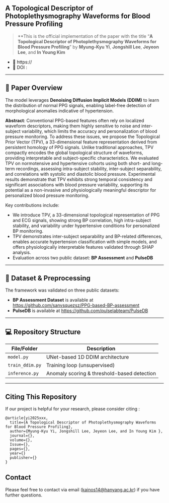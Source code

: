 
## A Topological Descriptor of Photoplethysmography Waveforms for Blood Pressure Profiling

>**This is the official implementation of the paper with the title “**A Topological Descriptor of Photoplethysmography Waveforms for Blood Pressure Profiling**” by **Myung-Kyu Yi**, **Jongshill Lee**, **Jeyeon Lee**, and **In Young Kim** 
- 📄 https://
- 🔗 DOI : 

---

## 🧠 Paper Overview

The model leverages **Denoising Diffusion Implicit Models (DDIM)** to learn the distribution of normal PPG signals, enabling label-free detection of morphological anomalies indicative of hypertension.

**Abstract**: 
Conventional PPG-based features often rely on localized waveform descriptors, making them highly sensitive to noise and inter-subject variability, which limits the accuracy and personalization of blood pressure monitoring. To address these issues, we propose the Topological Prior Vector (TPV), a 33-dimensional feature representation derived from persistent homology of PPG signals. Unlike traditional approaches, TPV compactly encodes the global topological structure of waveforms, providing interpretable and subject-specific characteristics. We evaluated TPV on normotensive and hypertensive cohorts using both short- and long-term recordings, assessing intra-subject stability, inter-subject separability, and correlations with systolic and diastolic blood pressure. Experimental results demonstrate that TPV exhibits strong temporal consistency and significant associations with blood pressure variability, supporting its potential as a non-invasive and physiologically meaningful descriptor for personalized blood pressure monitoring.

Key contributions include:
- We introduce TPV, a 33-dimensional topological representation of PPG and ECG signals, showing strong BP correlation, high intra-subject stability, and variability under hypertensive conditions for personalized BP monitoring.
- TPV demonstrates inter-subject separability and BP-related differences, enables accurate hypertension classification with simple models, and offers physiologically interpretable features validated through SHAP analysis.
- Evaluation across two public dataset: **BP Assessment** and **PulseDB**

---

## 📂 Dataset & Preprocessing

The framework was validated on three public datasets:

- **BP Assessment Dataset** is available at https://github.com/sanvsquezsz/PPG-based-BP-assessment
- **PulseDB** is available at https://github.com/pulselabteam/PulseDB
---


## 💻 Repository Structure

| File/Folder               | Description |
|---------------------------|-------------|
| `model.py`                | UNet-based 1D DDIM architecture |
| `train_ddim.py`           | Training loop (unsupervised) |
| `inference.py`            | Anomaly scoring & threshold-based detection |

---

## Citing This Repository

If our project is helpful for your research, please consider citing :

```
@article{yi2025xxx,
  title={A Topological Descriptor of Photoplethysmography Waveforms for Blood Pressure Profiling},
  author={Myung-Kyu Yi, Jongshill Lee, Jeyeon Lee, and In Young Kim },
  journal={},
  volume={},
  Issue={},
  pages={},
  year={}
  publisher={}
}

```

## Contact

Please feel free to contact via email (<kainos14@hanyang.ac.kr>) if you have further questions.

